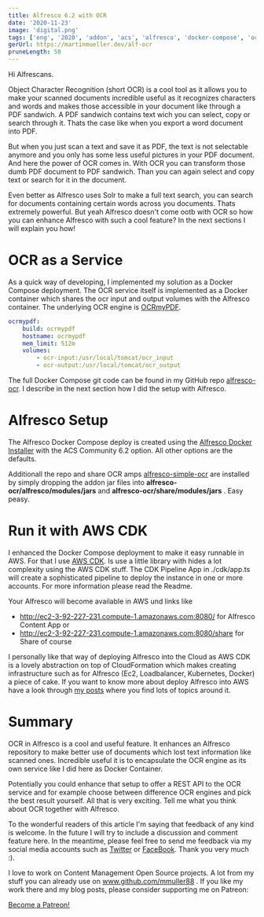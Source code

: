 ```yaml
---
title: Alfresco 6.2 with OCR
date: '2020-11-23'
image: 'digital.png'
tags: ['eng', '2020', 'addon', 'acs', 'alfresco', 'docker-compose', 'ocr']
gerUrl: https://martinmueller.dev/alf-ocr
pruneLength: 50
---
```


Hi Alfrescans.

Object Character Recognition (short OCR) is a cool tool as it allows you to make your scanned documents incredible useful as it recognizes characters and words and makes those accessible in your document like through a PDF sandwich. A PDF sandwich contains text wich you can select, copy or search through it. Thats the case like when you export a word document into PDF.

But when you just scan a text and save it as PDF, the text is not selectable anymore and you only has some less useful pictures in your PDF document. And here the power of OCR comes in. With OCR you can transform those dumb PDF document to PDF sandwich. Than you can again select and copy text or search for it in the document.

Even better as Alfresco uses Solr to make a full text search, you can search for documents containing certain words across you documents. Thats extremely powerful. But yeah Alfresco doesn't come ootb with OCR so how you can enhance Alfresco with such a cool feature? In the next sections I will explain you how!

# OCR as a Service
As a quick way of developing, I implemented my solution as a Docker Compose deployment. The OCR service itself is implemented as a Docker container which shares the ocr input and output volumes with the Alfresco container. The underlying OCR engine is [OCRmyPDF](https://github.com/jbarlow83/OCRmyPDF).

```YAML
ocrmypdf:
    build: ocrmypdf
    hostname: ocrmypdf
    mem_limit: 512m
    volumes:
        - ocr-input:/usr/local/tomcat/ocr_input
        - ocr-output:/usr/local/tomcat/ocr_output
```

The full Docker Compose git code can be found in my GitHub repo [alfresco-ocr](https://github.com/mmuller88/alfresco-ocr). I describe in the next section how I did the setup with Alfresco.

# Alfresco Setup
The Alfresco Docker Compose deploy is created using the [Alfresco Docker Installer](https://github.com/Alfresco/alfresco-docker-installer) with the ACS Community 6.2 option. All other options are the defaults.

Additionall the repo and share OCR amps [alfresco-simple-ocr](https://github.com/keensoft/alfresco-simple-ocr) are installed by simply dropping the addon jar files into **alfresco-ocr/alfresco/modules/jars** and **alfresco-ocr/share/modules/jars** . Easy peasy.

# Run it with AWS CDK
I enhanced the Docker Compose deployment to make it easy runnable in AWS. For that I use [AWS CDK](https://github.com/aws/aws-cdk). Is use a little library with hides a lot complexity using the AWS CDK stuff. The CDK Pipeline App in ./cdk/app.ts will create a sophisticated pipeline to deploy the instance in one or more accounts. For more information please read the Readme.

Your Alfresco will become available in AWS und links like
* http://ec2-3-92-227-231.compute-1.amazonaws.com:8080/ for Alfresco Content App or
* http://ec2-3-92-227-231.compute-1.amazonaws.com:8080/share for Share of course

I personally like that way of deploying Alfresco into the Cloud as AWS CDK is a lovely abstraction on top of CloudFormation which makes creating infrastructure such as for Alfresco (Ec2, Loadbalancer, Kubernetes, Docker) a piece of cake. If you want to know more about deploy Alfresco into AWS have a look through [my posts](https://martinmueller.dev/tags/alfresco) where you find lots of topics around it.

# Summary
OCR in Alfresco is a cool and useful feature. It enhances an Alfresco repository to make better use of documents which lost text information like scanned ones. Incredible useful it is to encapsulate the OCR engine as its own service like I did here as Docker Container.

Potentially you could enhance that setup to offer a REST API to the OCR service and for example choose between difference OCR engines and pick the best result yourself. All that is very exciting. Tell me what you think about OCR together with Alfresco.

To the wonderful readers of this article I'm saying that feedback of any kind is welcome. In the future I will try to include a discussion and comment feature here. In the meantime, please feel free to send me feedback via my social media accounts such as [Twitter](https://twitter.com/MartinMueller_) or [FaceBook](https://www.facebook.com/martin.muller.10485). Thank you very much :).

I love to work on Content Management Open Source projects. A lot from my stuff you can already use on www.github.com/mmuller88 . If you like my work there and my blog posts, please consider supporting me on Patreon:

<a href="https://www.patreon.com/bePatron?u=29010217" data-patreon-widget-type="become-patron-button">Become a Patreon!</a><script async src="https://c6.patreon.com/becomePatronButton.bundle.js"></script>